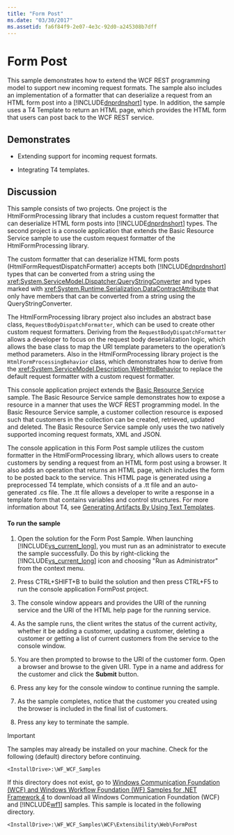 ```yaml
---
title: "Form Post"
ms.date: "03/30/2017"
ms.assetid: fa6f84f9-2e07-4e3c-92d0-a245308b7dff
---
```

# Form Post
This sample demonstrates how to extend the WCF REST programming model to support new incoming request formats. The sample also includes an implementation of a formatter that can deserialize a request from an HTML form post into a [!INCLUDE[dnprdnshort](../../../../includes/dnprdnshort-md.md)] type. In addition, the sample uses a T4 Template to return an HTML page, which provides the HTML form that users can post back to the WCF REST service.  
  
## Demonstrates  
  
- Extending support for incoming request formats.  
  
- Integrating T4 templates.  
  
## Discussion  
 This sample consists of two projects. One project is the HtmlFormProcessing library that includes a custom request formatter that can deserialize HTML form posts into [!INCLUDE[dnprdnshort](../../../../includes/dnprdnshort-md.md)] types. The second project is a console application that extends the Basic Resource Service sample to use the custom request formatter of the HtmlFormProcessing library.  
  
 The custom formatter that can deserialize HTML form posts (HtmlFormRequestDispatchFormatter) accepts both [!INCLUDE[dnprdnshort](../../../../includes/dnprdnshort-md.md)] types that can be converted from a string using the <xref:System.ServiceModel.Dispatcher.QueryStringConverter> and types marked with <xref:System.Runtime.Serialization.DataContractAttribute> that only have members that can be converted from a string using the QueryStringConverter.  
  
 The HtmlFormProcessing library project also includes an abstract base class, `RequestBodyDispatchFormatter`, which can be used to create other custom request formatters. Deriving from the `RequestBodyDispatchFormatter` allows a developer to focus on the request body deserialization logic, which allows the base class to map the URI template parameters to the operation’s method parameters. Also in the HtmlFormProcessing library project is the `HtmlFormProcessingBehavior` class, which demonstrates how to derive from the <xref:System.ServiceModel.Description.WebHttpBehavior> to replace the default request formatter with a custom request formatter.  
  
 This console application project extends the [Basic Resource Service](../../../../docs/framework/wcf/samples/basic-resource-service.md) sample. The Basic Resource Service sample demonstrates how to expose a resource in a manner that uses the WCF REST programming model. In the Basic Resource Service sample, a customer collection resource is exposed such that customers in the collection can be created, retrieved, updated and deleted. The Basic Resource Service sample only uses the two natively supported incoming request formats, XML and JSON.  
  
 The console application in this Form Post sample utilizes the custom formatter in the HtmlFormProcessing library, which allows users to create customers by sending a request from an HTML form post using a browser. It also adds an operation that returns an HTML page, which includes the form to be posted back to the service. This HTML page is generated using a preprocessed T4 template, which consists of a .tt file and an auto-generated .cs file. The .tt file allows a developer to write a response in a template form that contains variables and control structures. For more information about T4, see [Generating Artifacts By Using Text Templates](http://go.microsoft.com/fwlink/?LinkId=178139).  
  
#### To run the sample  
  
1. Open the solution for the Form Post Sample. When launching [!INCLUDE[vs_current_long](../../../../includes/vs-current-long-md.md)], you must run as an administrator to execute the sample successfully. Do this by right-clicking the [!INCLUDE[vs_current_long](../../../../includes/vs-current-long-md.md)] icon and choosing "Run as Administrator" from the context menu.  
  
2. Press CTRL+SHIFT+B to build the solution and then press CTRL+F5 to run the console application FormPost project.  
  
3. The console window appears and provides the URI of the running service and the URI of the HTML help page for the running service.  
  
4. As the sample runs, the client writes the status of the current activity, whether it be adding a customer, updating a customer, deleting a customer or getting a list of current customers from the service to the console window.  
  
5. You are then prompted to browse to the URI of the customer form. Open a browser and browse to the given URI. Type in a name and address for the customer and click the **Submit** button.  
  
6. Press any key for the console window to continue running the sample.  
  
7. As the sample completes, notice that the customer you created using the browser is included in the final list of customers.  
  
8. Press any key to terminate the sample.  
  
> [!IMPORTANT]
>  The samples may already be installed on your machine. Check for the following (default) directory before continuing.  
> 
>  `<InstallDrive>:\WF_WCF_Samples`  
> 
>  If this directory does not exist, go to [Windows Communication Foundation (WCF) and Windows Workflow Foundation (WF) Samples for .NET Framework 4](http://go.microsoft.com/fwlink/?LinkId=150780) to download all Windows Communication Foundation (WCF) and [!INCLUDE[wf1](../../../../includes/wf1-md.md)] samples. This sample is located in the following directory.  
> 
>  `<InstallDrive>:\WF_WCF_Samples\WCF\Extensibility\Web\FormPost`

